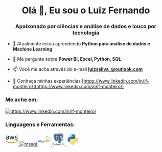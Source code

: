 <h1 align="center">Olá 👋, Eu sou o Luiz Fernando</h1>
<h3 align="center">Apaixonado por ciências e análise de dados e louco por tecnologia</h3>

- 🌱 Atualmente estou aprendendo **Python para análise de dados e Machine Learning**

- 💬 Me pergunte sobre **Power BI, Excel, Python, SQL**

- 📫 Você me acha através do e-mail **luizssilva_@outlook.com**

- 📄 Conheça minhas experiências [https://www.linkedin.com/in/lf-monteiro/](https://www.linkedin.com/in/lf-monteiro/)

<h3 align="left">Me ache em:</h3>
<p align="left">
<a href="https://www.linkedin.com/in/lf-monteiro/" target="blank"><img align="center" src="https://raw.githubusercontent.com/rahuldkjain/github-profile-readme-generator/master/src/images/icons/Social/linked-in-alt.svg" alt="https://www.linkedin.com/in/lf-monteiro/" height="30" width="40" /></a>
</p>

<h3 align="left">Linguagens e Ferramentas:</h3>
<p align="left"> <a href="https://aws.amazon.com" target="_blank" rel="noreferrer"> <img src="https://raw.githubusercontent.com/devicons/devicon/master/icons/amazonwebservices/amazonwebservices-original-wordmark.svg" alt="aws" width="40" height="40"/> </a> <a href="https://www.microsoft.com/en-us/sql-server" target="_blank" rel="noreferrer"> <img src="https://www.svgrepo.com/show/303229/microsoft-sql-server-logo.svg" alt="mssql" width="40" height="40"/> </a> <a href="https://www.mysql.com/" target="_blank" rel="noreferrer"> <img src="https://raw.githubusercontent.com/devicons/devicon/master/icons/mysql/mysql-original-wordmark.svg" alt="mysql" width="40" height="40"/> </a> <a href="https://www.postgresql.org" target="_blank" rel="noreferrer"> <img src="https://raw.githubusercontent.com/devicons/devicon/master/icons/postgresql/postgresql-original-wordmark.svg" alt="postgresql" width="40" height="40"/> </a> <a href="https://www.python.org" target="_blank" rel="noreferrer"> <img src="https://raw.githubusercontent.com/devicons/devicon/master/icons/python/python-original.svg" alt="python" width="40" height="40"/> </a> </p>




<!---

- 👋 Hi, I’m @luizssilva99
- 👀 I’m interested in ...
- 🌱 I’m currently learning ...
- 💞️ I’m looking to collaborate on ...
- 📫 How to reach me ...


luizssilva99/luizssilva99 is a ✨ special ✨ repository because its `README.md` (this file) appears on your GitHub profile.
You can click the Preview link to take a look at your changes.
--->
